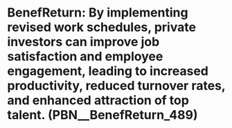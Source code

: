 # BenefReturn: __By implementing revised work schedules, private investors can improve job satisfaction and employee engagement, leading to increased productivity, reduced turnover rates, and enhanced attraction of top talent.__ (PBN__BenefReturn_489)

